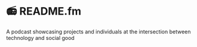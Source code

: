 # 📻 README.fm

A podcast showcasing projects and individuals at the intersection between technology and social good
